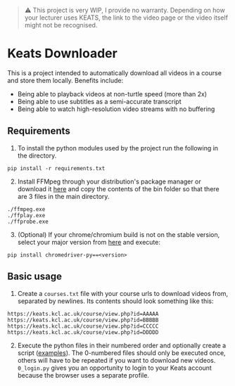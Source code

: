 
> :warning: This project is very WIP, I provide no warranty. Depending on how your lecturer uses KEATS, the link to the video page or the video itself might not be recognised.

# Keats Downloader
This is a project intended to automatically download all videos in a course and store them locally. Benefits include:
- Being able to playback videos at non-turtle speed (more than 2x)
- Being able to use subtitles as a semi-accurate transcript
- Being able to watch high-resolution video streams with no buffering

## Requirements
1. To install the python modules used by the project run the following in the directory. 
```
pip install -r requirements.txt
```


2. Install FFMpeg through your distribution's package manager or download it [here](https://github.com/BtbN/FFmpeg-Builds/releases) and copy the contents of the bin folder so that there are 3 files in the main directory.

```
./ffmpeg.exe
./ffplay.exe
./ffprobe.exe
```

3. (Optional) If your chrome/chromium build is not on the stable version, select your major version from [here](https://pypi.org/project/chromedriver-py/#history) and execute:
```
pip install chromedriver-py==<version>
```

## Basic usage
1. Create a `courses.txt` file with your course urls to download videos from, separated by newlines. Its contents should look something like this:
```
https://keats.kcl.ac.uk/course/view.php?id=AAAAA
https://keats.kcl.ac.uk/course/view.php?id=BBBBB
https://keats.kcl.ac.uk/course/view.php?id=CCCCC
https://keats.kcl.ac.uk/course/view.php?id=DDDDD
```
2. Execute the python files in their numbered order and optionally create a script ([examples](https://github.com/dylantjb/keats_downloader/examples)). The 0-numbered files should only be executed once, others will have to be repeated if you want to download new videos. `0_login.py` gives you an opportunity to login to your Keats account because the browser uses a separate profile.
